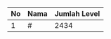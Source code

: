 | No | Nama            | Jumlah Level |
|----|-----------------|--------------|
| 1  | #    |    2434        |
